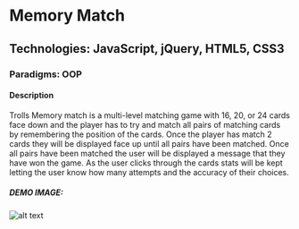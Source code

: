 # Memory Match

## Technologies: JavaScript, jQuery, HTML5, CSS3
### Paradigms: OOP

#### Description
Trolls Memory match is a multi-level matching game with 16, 20, or 24 cards face down and the player has to try and match all pairs of matching cards by remembering the position of the cards. Once the player has match 2 cards they will be displayed face up until all pairs have been matched. Once all pairs have been matched the user will be displayed a message that they have won the game. As the user clicks through the cards stats will be kept letting the user know how many attempts and the accuracy of their choices.

##### DEMO IMAGE: 
![alt text](http://dev.vachebaghdassarian.com/images/portfolio/matching_game.png "Memory Match")
